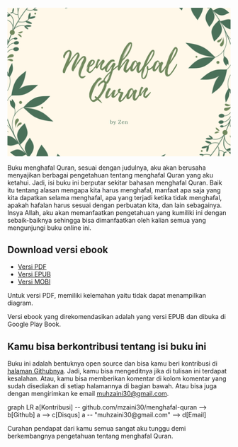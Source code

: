 ![Cover buku](/aset/cover.png)

Buku menghafal Quran, sesuai dengan judulnya, aku akan berusaha menyajikan berbagai pengetahuan tentang menghafal Quran yang aku ketahui. Jadi, isi buku ini berputar sekitar bahasan menghafal Quran. Baik itu tentang alasan mengapa kita harus menghafal, manfaat apa saja yang kita dapatkan selama menghafal, apa yang terjadi ketika tidak menghafal, apakah hafalan harus sesuai dengan perbuatan kita, dan lain sebagainya. Insya Allah, aku akan memanfaatkan pengetahuan yang kumiliki ini dengan sebaik-baiknya sehingga bisa dimanfaatkan oleh kalian semua yang mengunjungi buku online ini.

## Download versi ebook 

- [Versi PDF](https://github.com/mzaini30/menghafal-quran/raw/ebooks/menghafal-quran.pdf)
- [Versi EPUB](https://github.com/mzaini30/menghafal-quran/raw/ebooks/menghafal-quran.epub)
- [Versi MOBI](https://github.com/mzaini30/menghafal-quran/raw/ebooks/menghafal-quran.mobi)

Untuk versi PDF, memiliki kelemahan yaitu tidak dapat menampilkan diagram.

Versi ebook yang direkomendasikan adalah yang versi EPUB dan dibuka di Google Play Book.

## Kamu bisa berkontribusi tentang isi buku ini

Buku ini adalah bentuknya open source dan bisa kamu beri kontribusi di [halaman Githubnya](https://github.com/mzaini30/menghafal-quran). Jadi, kamu bisa mengeditnya jika di tulisan ini terdapat kesalahan. Atau, kamu bisa memberikan komentar di kolom komentar yang sudah disediakan di setiap halamannya di bagian bawah. Atau bisa juga dengan mengirimkan ke email <muhzaini30@gmail.com>.

<div class="mermaid">
graph LR
 a[Kontribusi] -- github.com/mzaini30/menghafal-quran --> b[Github]
 a --> c[Disqus]
 a -- "muhzaini30@gmail.com" --> d[Email]
</div>

Curahan pendapat dari kamu semua sangat aku tunggu demi berkembangnya pengetahuan tentang menghafal Quran.